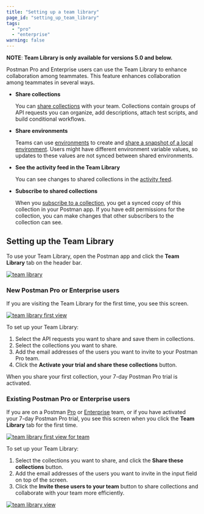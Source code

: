 ```yaml
---
title: "Setting up a team library"
page_id: "setting_up_team_library"
tags: 
  - "pro"
  - "enterprise"
warning: false
---
```


 **NOTE**: **Team Library is only available for versions 5.0 and below.**

Postman Pro and Enterprise users can use the Team Library to enhance collaboration among teammates. This feature enhances collaboration among teammates in several ways.

* **Share collections**
  
  You can [share collections](/docs/postman/team_library/sharing/#sharing-collections) with your team. Collections contain groups of API requests you can organize, add descriptions, attach test scripts, and build conditional workflows.
* **Share environments**
  
  Teams can use [environments](/docs/postman/api_documentation/environments_and_environment_templates/) to create and [share a snapshot of a local environment](/docs/postman/team_library/sharing/#sharing-environments). Users might have different environment variable values, so updates to these values are not synced between shared environments.
* **See the activity feed in the Team Library**
  
  You can see changes to shared collections in the [activity feed](/docs/postman/workspaces/activity_feed_and_restoring_collections/).
* **Subscribe to shared collections**
  
  When you [subscribe to a collection](/docs/postman/team_library/sharing/), you get a synced copy of this collection in your Postman app. If you have edit permissions for the collection, you can make changes that other subscribers to the collection can see.

## Setting up the Team Library

To use your Team Library, open the Postman app and click the **Team Library** tab on the header bar.

[![team library](https://assets.postman.com/postman-docs/team_library.png)](https://assets.postman.com/postman-docs/team_library.png)

### New Postman Pro or Enterprise users

If you are visiting the Team Library for the first time, you see this screen.

[![team library first view](https://assets.postman.com/postman-docs/team_library_first_view.png)](https://assets.postman.com/postman-docs/team_library_first_view.png)

To set up your Team Library:

1. Select the API requests you want to share and save them in collections.
1. Select the collections you want to share.
1. Add the email addresses of the users you want to invite to your Postman Pro team.
1. Click the **Activate your trial and share these collections** button.

When you share your first collection, your 7-day Postman Pro trial is activated.

### Existing Postman Pro or Enterprise users

If you are on a Postman [Pro](/docs/postman_pro/what_is_pro/) or [Enterprise](/docs/postman_enterprise/intro_to_enterprise/) team, or if you have activated your 7-day Postman Pro trial, you see this screen when you click the **Team Library** tab for the first time.

[![team library first view for team](https://assets.postman.com/postman-docs/team_library_first_view_for_team.png)](https://assets.postman.com/postman-docs/team_library_first_view_for_team.png)

To set up your Team Library:

1. Select the collections you want to share, and click the **Share these collections** button.
1. Add the email addresses of the users you want to invite in the input field on top of the screen.
1. Click the **Invite these users to your team** button to share collections and collaborate with your team more efficiently.

[![team library view](https://assets.postman.com/postman-docs/team_library_view.png)](https://assets.postman.com/postman-docs/team_library_view.png)
